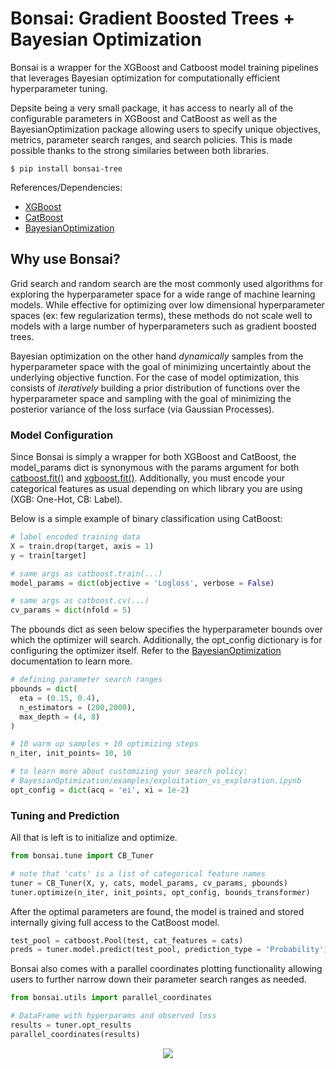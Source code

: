 # Bonsai: Gradient Boosted Trees + Bayesian Optimization

Bonsai is a wrapper for the XGBoost and Catboost model training pipelines that leverages Bayesian optimization for computationally efficient hyperparameter tuning.

Depsite being a very small package, it has access to nearly all of the configurable parameters in XGBoost and CatBoost as well as the BayesianOptimization package allowing users to specify unique objectives, metrics, parameter search ranges, and search policies. This is made possible thanks to the strong similaries between both libraries.

```console
$ pip install bonsai-tree
```

References/Dependencies:
- [XGBoost](https://xgboost.readthedocs.io/en/latest/python/python_intro.html)
- [CatBoost](https://catboost.ai/docs/concepts/python-reference_parameters-list.html)
- [BayesianOptimization](https://github.com/fmfn/BayesianOptimization)

## Why use Bonsai?

Grid search and random search are the most commonly used algorithms for exploring the hyperparameter space for a wide range of machine learning models. While effective for optimizing over low dimensional hyperparameter spaces (ex: few regularization terms), these methods do not scale well to models with a large number of hyperparameters such as gradient boosted trees.

Bayesian optimization on the other hand *dynamically* samples from the hyperparameter space with the goal of minimizing uncertaintly about the underlying objective function. For the case of model optimization, this consists of *iteratively* building a prior distribution of functions over the hyperparameter space and sampling with the goal of minimizing the posterior variance of the loss surface (via Gaussian Processes).

### Model Configuration

Since Bonsai is simply a wrapper for both XGBoost and CatBoost, the model_params dict is synonymous with the params argument for both [catboost.fit()](https://catboost.ai/docs/concepts/python-reference_parameters-list.html) and [xgboost.fit()](https://xgboost.readthedocs.io/en/latest/python/python_api.html#module-xgboost.training). Additionally, you must encode your categorical features as usual depending on which library you are using (XGB: One-Hot, CB: Label). 

Below is a simple example of binary classification using CatBoost:

``` python
# label encoded training data
X = train.drop(target, axis = 1)
y = train[target]

# same args as catboost.train(...)
model_params = dict(objective = 'Logloss', verbose = False)

# same args as catboost.cv(...)
cv_params = dict(nfold = 5)
```

The pbounds dict as seen below specifies the hyperparameter bounds over which the optimizer will search. Additionally, the opt_config dictionary is for configuring the optimizer itself. Refer to the [BayesianOptimization](https://github.com/fmfn/BayesianOptimization) documentation to learn more.  

``` python
# defining parameter search ranges
pbounds = dict(
  eta = (0.15, 0.4), 
  n_estimators = (200,2000), 
  max_depth = (4, 8)
)

# 10 warm up samples + 10 optimizing steps
n_iter, init_points= 10, 10

# to learn more about customizing your search policy:
# BayesianOptimization/examples/exploitation_vs_exploration.ipynb
opt_config = dict(acq = 'ei', xi = 1e-2)
```

### Tuning and Prediction

All that is left is to initialize and optimize. 

``` python
from bonsai.tune import CB_Tuner

# note that 'cats' is a list of categorical feature names
tuner = CB_Tuner(X, y, cats, model_params, cv_params, pbounds)
tuner.optimize(n_iter, init_points, opt_config, bounds_transformer)
``` 

After the optimal parameters are found, the model is trained and stored internally giving full access to the CatBoost model. 

``` python
test_pool = catboost.Pool(test, cat_features = cats)
preds = tuner.model.predict(test_pool, prediction_type = 'Probability')
```

Bonsai also comes with a parallel coordinates plotting functionality allowing users to further narrow down their parameter search ranges as needed.

``` python
from bonsai.utils import parallel_coordinates

# DataFrame with hyperparams and observed loss
results = tuner.opt_results
parallel_coordinates(results)
```

<p align="center">
  <img src="https://github.com/magi-1/bonsai/blob/8658ed04ce53040f52caed86680aa8d3f6a9354c/images/param_plot.png" />
</p>
